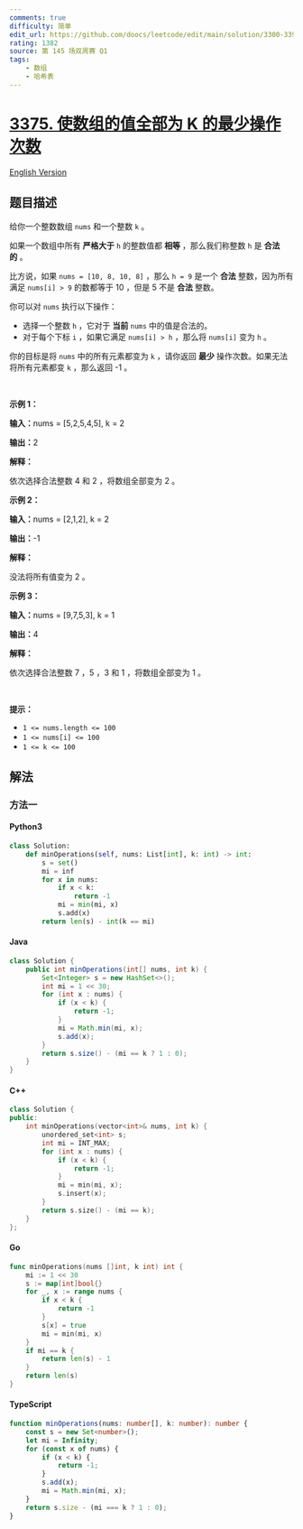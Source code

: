 ```yaml
---
comments: true
difficulty: 简单
edit_url: https://github.com/doocs/leetcode/edit/main/solution/3300-3399/3375.Minimum%20Operations%20to%20Make%20Array%20Values%20Equal%20to%20K/README.md
rating: 1382
source: 第 145 场双周赛 Q1
tags:
    - 数组
    - 哈希表
---
```


<!-- problem:start -->

# [3375. 使数组的值全部为 K 的最少操作次数](https://leetcode.cn/problems/minimum-operations-to-make-array-values-equal-to-k)

[English Version](/solution/3300-3399/3375.Minimum%20Operations%20to%20Make%20Array%20Values%20Equal%20to%20K/README_EN.md)

## 题目描述

<!-- description:start -->

<p>给你一个整数数组&nbsp;<code>nums</code>&nbsp;和一个整数&nbsp;<code>k</code>&nbsp;。</p>

<p>如果一个数组中所有 <strong>严格大于</strong>&nbsp;<code>h</code>&nbsp;的整数值都 <strong>相等</strong>&nbsp;，那么我们称整数&nbsp;<code>h</code>&nbsp;是 <strong>合法的</strong>&nbsp;。</p>

<p>比方说，如果&nbsp;<code>nums = [10, 8, 10, 8]</code>&nbsp;，那么&nbsp;<code>h = 9</code>&nbsp;是一个 <strong>合法</strong>&nbsp;整数，因为所有满足&nbsp;<code>nums[i] &gt; 9</code>&nbsp;的数都等于 10 ，但是 5 不是 <strong>合法</strong>&nbsp;整数。</p>

<p>你可以对 <code>nums</code>&nbsp;执行以下操作：</p>

<ul>
	<li>选择一个整数&nbsp;<code>h</code>&nbsp;，它对于 <strong>当前</strong>&nbsp;<code>nums</code>&nbsp;中的值是合法的。</li>
	<li>对于每个下标 <code>i</code>&nbsp;，如果它满足&nbsp;<code>nums[i] &gt; h</code>&nbsp;，那么将&nbsp;<code>nums[i]</code>&nbsp;变为&nbsp;<code>h</code>&nbsp;。</li>
</ul>

<p>你的目标是将 <code>nums</code>&nbsp;中的所有元素都变为 <code>k</code>&nbsp;，请你返回 <strong>最少</strong>&nbsp;操作次数。如果无法将所有元素都变&nbsp;<code>k</code>&nbsp;，那么返回 -1 。</p>

<p>&nbsp;</p>

<p><strong class="example">示例 1：</strong></p>

<div class="example-block">
<p><span class="example-io"><b>输入：</b>nums = [5,2,5,4,5], k = 2</span></p>

<p><span class="example-io"><b>输出：</b>2</span></p>

<p><b>解释：</b></p>

<p>依次选择合法整数 4 和 2 ，将数组全部变为 2 。</p>
</div>

<p><strong class="example">示例 2：</strong></p>

<div class="example-block">
<p><span class="example-io"><b>输入：</b>nums = [2,1,2], k = 2</span></p>

<p><span class="example-io"><b>输出：</b>-1</span></p>

<p><strong>解释：</strong></p>

<p>没法将所有值变为 2 。</p>
</div>

<p><strong class="example">示例 3：</strong></p>

<div class="example-block">
<p><span class="example-io"><b>输入：</b>nums = [9,7,5,3], k = 1</span></p>

<p><span class="example-io"><b>输出：</b>4</span></p>

<p><strong>解释：</strong></p>

<p>依次选择合法整数 7 ，5 ，3 和 1 ，将数组全部变为 1 。</p>
</div>

<p>&nbsp;</p>

<p><strong>提示：</strong></p>

<ul>
	<li><code>1 &lt;= nums.length &lt;= 100 </code></li>
	<li><code>1 &lt;= nums[i] &lt;= 100</code></li>
	<li><code>1 &lt;= k &lt;= 100</code></li>
</ul>

<!-- description:end -->

## 解法

<!-- solution:start -->

### 方法一

<!-- tabs:start -->

#### Python3

```python
class Solution:
    def minOperations(self, nums: List[int], k: int) -> int:
        s = set()
        mi = inf
        for x in nums:
            if x < k:
                return -1
            mi = min(mi, x)
            s.add(x)
        return len(s) - int(k == mi)
```

#### Java

```java
class Solution {
    public int minOperations(int[] nums, int k) {
        Set<Integer> s = new HashSet<>();
        int mi = 1 << 30;
        for (int x : nums) {
            if (x < k) {
                return -1;
            }
            mi = Math.min(mi, x);
            s.add(x);
        }
        return s.size() - (mi == k ? 1 : 0);
    }
}
```

#### C++

```cpp
class Solution {
public:
    int minOperations(vector<int>& nums, int k) {
        unordered_set<int> s;
        int mi = INT_MAX;
        for (int x : nums) {
            if (x < k) {
                return -1;
            }
            mi = min(mi, x);
            s.insert(x);
        }
        return s.size() - (mi == k);
    }
};
```

#### Go

```go
func minOperations(nums []int, k int) int {
	mi := 1 << 30
	s := map[int]bool{}
	for _, x := range nums {
		if x < k {
			return -1
		}
		s[x] = true
		mi = min(mi, x)
	}
	if mi == k {
		return len(s) - 1
	}
	return len(s)
}
```

#### TypeScript

```ts
function minOperations(nums: number[], k: number): number {
    const s = new Set<number>();
    let mi = Infinity;
    for (const x of nums) {
        if (x < k) {
            return -1;
        }
        s.add(x);
        mi = Math.min(mi, x);
    }
    return s.size - (mi === k ? 1 : 0);
}
```

<!-- tabs:end -->

<!-- solution:end -->

<!-- problem:end -->
